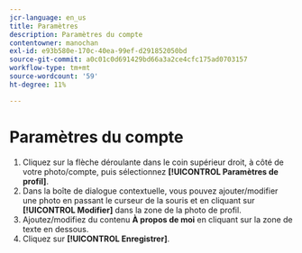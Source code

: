 ```yaml
---
jcr-language: en_us
title: Paramètres
description: Paramètres du compte
contentowner: manochan
exl-id: e93b580e-170c-40ea-99ef-d291852050bd
source-git-commit: a0c01c0d691429bd66a3a2ce4cfc175ad0703157
workflow-type: tm+mt
source-wordcount: '59'
ht-degree: 11%

---
```


# Paramètres du compte

1. Cliquez sur la flèche déroulante dans le coin supérieur droit, à côté de votre photo/compte, puis sélectionnez **[!UICONTROL Paramètres de profil]**.
1. Dans la boîte de dialogue contextuelle, vous pouvez ajouter/modifier une photo en passant le curseur de la souris et en cliquant sur **[!UICONTROL Modifier]** dans la zone de la photo de profil.
1. Ajoutez/modifiez du contenu **À propos de moi** en cliquant sur la zone de texte en dessous.
1. Cliquez sur **[!UICONTROL Enregistrer]**.
